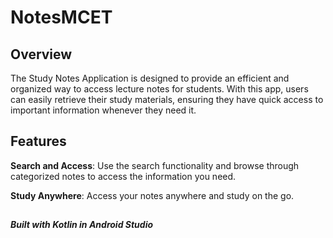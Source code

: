 # NotesMCET


## Overview
The Study Notes Application is designed to provide an efficient and organized way to access lecture notes for students. With this app, users can easily retrieve their study materials, ensuring they have quick access to important information whenever they need it.

## Features
**Search and Access**: Use the search functionality and browse through categorized notes to access the information you need.

**Study Anywhere**: Access your notes anywhere and study on the go.        

## 

***Built with Kotlin in Android Studio***


